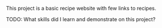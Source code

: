 This project is a basic recipe website with few links to recipes.

TODO: What skills did I learn and demonstrate on this project?